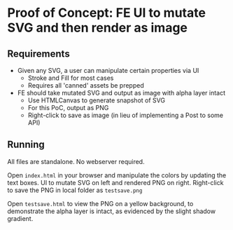 # Proof of Concept: FE UI to mutate SVG and then render as image 

## Requirements

- Given any SVG, a user can manipulate certain properties via UI
    - Stroke and Fill for most cases
    - Requires all 'canned' assets be prepped
- FE should take mutated SVG and output as image with alpha layer intact
    - Use HTMLCanvas to generate snapshot of SVG
    - For this PoC, output as PNG
    - Right-click to save as image (in lieu of implementing a Post to some API)

## Running

All files are standalone.  No webserver required.

Open `index.html` in your browser and manipulate the colors by updating the text boxes.  UI to mutate SVG on left and rendered PNG on right.  Right-click to save the PNG in local folder as `testsave.png`

Open `testsave.html` to view the PNG on a yellow background, to demonstrate the alpha layer is intact, as evidenced by the slight shadow gradient.
